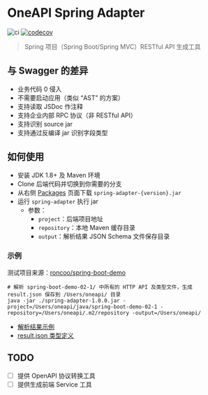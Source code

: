 # OneAPI Spring Adapter

![ci](https://github.com/tudou527/oneapi-spring-adapter/actions/workflows/workflow.yml/badge.svg)
[![codecov](https://codecov.io/gh/tudou527/oneapi-spring-adapter/branch/master/graph/badge.svg)](https://codecov.io/gh/tudou527/oneapi-spring-adapter)

> Spring 项目（Spring Boot/Spring MVC）RESTful API 生成工具

## 与 Swagger 的差异

* 业务代码 0 侵入
* 不需要启动应用（类似 “AST” 的方案）
* 支持读取 JSDoc 作注释
* 支持企业内部 RPC 协议（非 RESTful API）
* 支持识别 source jar
* 支持通过反编译 jar 识别字段类型


## 如何使用
* 安装 JDK 1.8+ 及 Maven 环境
* Clone 后端代码并切换到你需要的分支
* 从右侧 [Packages](https://github.com/tudou527?tab=packages&repo_name=oneapi-spring-adapter) 页面下载 `spring-adapter-{version}.jar`
* 运行 `spring-adapter` 执行 jar
  * 参数：
    * `project`：后端项目地址
    * `repository`：本地 Maven 缓存目录
    * `output`：解析结果 JSON Schema 文件保存目录

### 示例
测试项目来源：[roncoo/spring-boot-demo](https://github.com/roncoo/spring-boot-demo/blob/master/spring-boot-demo-02-1/src/main/java/com/roncoo/education/controller/IndexController.java)

```
# 解析 spring-boot-demo-02-1/ 中所有的 HTTP API 及类型文件，生成 result.json 保存到 /Users/oneapi/ 目录
java -jar ./spring-adapter-1.0.0.jar -project=/Users/oneapi/java/spring-boot-demo-02-1 -repository=/Users/oneapi/.m2/repository -output=/Users/oneapi/
```

* [解析结果示例](./attach/result.json)
* [result.json 类型定义](./attach/JavaMeta.d.ts)

## TODO
- [ ] 提供 OpenAPI 协议转换工具
- [ ] 提供生成前端 Service 工具
